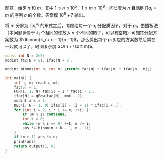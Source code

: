 题意：给定 $n$ 和 $m$，其中 $1\le n\le 10^5$，$1\le m\le 10^9$，问长度为 $n$ 且满足 $\prod a_i = m$ 的序列 $a$ 的个数。答案模 $10^9 + 7$ 输出。

将 $m$ 分解为 $\prod p_i^{k_i}$ 的形式之后，考虑给每一个 $a_i$ 分配质因子。对于 $p_i$，由插板法（本问题等价于 $k_i$ 个相同的球放入 $n$ 个不同的箱子，可以有空箱）可知其分配方案数为 $\dbinom{k_i + n - 1}{n - 1}$。那么算出每个 $p_i$ 对应的方案数然后乘在一起就可以了。时间复杂度 $O(n + \sqrt m)$。

```cpp
const int N = 2e5;
modint fac[N + 5], ifac[N + 5];

modint binom(int n, int m) {return fac[n] * ifac[m] * ifac[n - m];}

int main() {
    int n, m; read(n, m);
    fac[0] = 1;
    FOR(i, 1, N) fac[i] = i * fac[i - 1];
    ifac[N] = qPow(fac[N], mod - 2);
    modint ans = 1;
    DEC(i, N - 1, 0) ifac[i] = (i + 1) * ifac[i + 1];
    for (int i = 2; i * i <= m; ++i) {
        if (m % i) continue;
        int k = 0;
        while (m % i == 0) ++k, m /= i;
        ans *= binom(n + k - 1, n - 1);
    }
    if (m > 1) ans *= n;
    print(ans);
    return output(), 0;
}
```